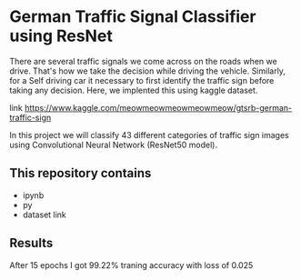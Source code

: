 # German Traffic Signal Classifier using ResNet

There are several traffic signals we come across on the roads when we drive. That's how we take the decision while driving the vehicle. Similarly, for a Self driving car it necessary to first identify the traffic sign before taking any decision. Here, we implented this using kaggle dataset.

 link https://www.kaggle.com/meowmeowmeowmeowmeow/gtsrb-german-traffic-sign

In this project we will classify 43 different categories of traffic sign images using Convolutional Neural Network (ResNet50 model). 




## This repository contains 

* ipynb
* py
* dataset link



## Results

After 15 epochs I got 99.22% traning accuracy with loss of 0.025
